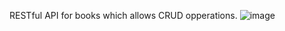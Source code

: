 RESTful API for books which allows CRUD opperations.
![image](https://user-images.githubusercontent.com/72037472/209859227-f1b83035-2d9e-4cd8-98ab-a4563cc2f85c.png)


